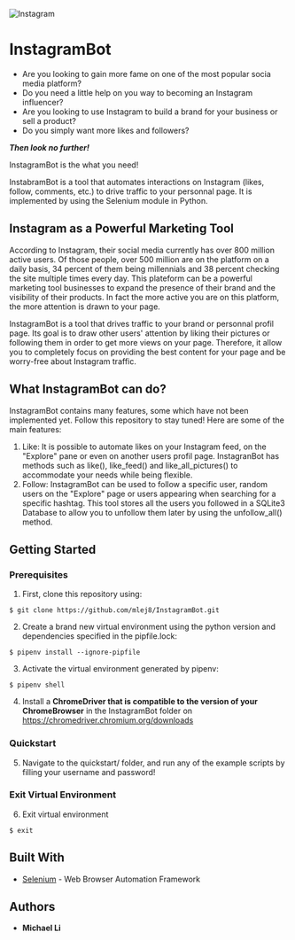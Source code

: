 ![Instagram](https://user-images.githubusercontent.com/43357040/62481109-844ed800-b77f-11e9-8c62-ecdc76efe152.png)
# InstagramBot
- Are you looking to gain more fame on one of the most popular socia media platform?
- Do you need a little help on you way to becoming an Instagram influencer?
- Are you looking to use Instagram to build a brand for your business or sell a product?
- Do you simply want more likes and followers?

___Then look no further!___

InstagramBot is the what you need! 

InstabramBot is a tool that automates interactions on Instagram (likes, follow, comments, etc.) to drive traffic to your personnal page. It is implemented by using the Selenium module in Python.

## Instagram as a Powerful Marketing Tool

According to Instagram, their social media currently has over 800 million active users. Of those people, over 500 million are on the platform on a daily basis, 34 percent of them being millennials and 38 percent checking the site multiple times every day. This plateform can be a powerful marketing tool businesses to expand the presence of their brand and the visibility of their products. In fact the more active you are on this platform, the more attention is drawn to your page. 

InstagramBot is a tool that drives traffic to your brand or personnal profil page. Its goal is to draw other users' attention by liking their pictures or following them in order to get more views on your page. Therefore, it allow you to completely focus on providing the best content for your page and be worry-free about Instagram traffic. 

## What InstagramBot can do?
InstagramBot contains many features, some which have not been implemented yet. Follow this repository to stay tuned!
Here are some of the main features: 

1. Like:   It is possible to automate likes on your Instagram feed, on the "Explore" pane or even on another users profil page. InstagranBot              has methods such as like(), like_feed() and like_all_pictures() to accommodate your needs while being flexible.
2. Follow: InstagramBot can be used to follow a specific user, random users on the "Explore" page or users appearing when searching for a                  specific hashtag. This tool stores all the users you followed in a SQLite3 Database to allow you to unfollow them later by using the            unfollow_all() method.
## Getting Started
### Prerequisites
1. First, clone this repository using:
```
$ git clone https://github.com/mlej8/InstagramBot.git
```
2. Create a brand new virtual environment using the python version and dependencies specified in the pipfile.lock: 
```
$ pipenv install --ignore-pipfile
```
3. Activate the virtual environment generated by pipenv:
```
$ pipenv shell
```
4. Install a **ChromeDriver that is compatible to the version of your ChromeBrowser** in the InstagramBot folder on https://chromedriver.chromium.org/downloads

### Quickstart
5. Navigate to the quickstart/ folder, and run any of the example scripts by filling your username and password!

### Exit Virtual Environment
6. Exit virtual environment
```
$ exit
```

## Built With
* [Selenium](https://www.seleniumhq.org/) - Web Browser Automation Framework

## Authors

* **Michael Li**

